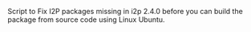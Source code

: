 Script to Fix I2P packages missing in i2p 2.4.0 before you can build the package from source code using Linux Ubuntu.
